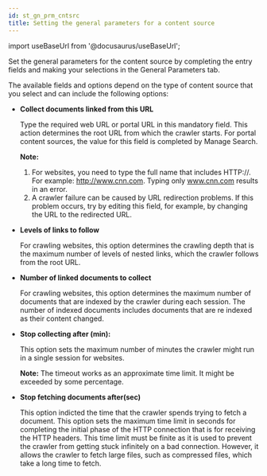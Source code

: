 ```yaml
---
id: st_gn_prm_cntsrc
title: Setting the general parameters for a content source
---
```

import useBaseUrl from '@docusaurus/useBaseUrl';



Set the general parameters for the content source by completing the entry fields and making your selections in the General Parameters tab.

The available fields and options depend on the type of content source that you select and can include the following options:

-   **Collect documents linked from this URL**

    Type the required web URL or portal URL in this mandatory field. This action determines the root URL from which the crawler starts. For portal content sources, the value for this field is completed by Manage Search.

    **Note:**

    1.  For websites, you need to type the full name that includes HTTP://. For example: http://www.cnn.com. Typing only www.cnn.com results in an error.
    2.  A crawler failure can be caused by URL redirection problems. If this problem occurs, try by editing this field, for example, by changing the URL to the redirected URL.
-   **Levels of links to follow**

    For crawling websites, this option determines the crawling depth that is the maximum number of levels of nested links, which the crawler follows from the root URL.

-   **Number of linked documents to collect**

    For crawling websites, this option determines the maximum number of documents that are indexed by the crawler during each session. The number of indexed documents includes documents that are re indexed as their content changed.

-   **Stop collecting after \(min\):**

    This option sets the maximum number of minutes the crawler might run in a single session for websites.

    **Note:** The timeout works as an approximate time limit. It might be exceeded by some percentage.

-   **Stop fetching documents after\(sec\)**

    This option indicted the time that the crawler spends trying to fetch a document. This option sets the maximum time limit in seconds for completing the initial phase of the HTTP connection that is for receiving the HTTP headers. This time limit must be finite as it is used to prevent the crawler from getting stuck infinitely on a bad connection. However, it allows the crawler to fetch large files, such as compressed files, which take a long time to fetch.


